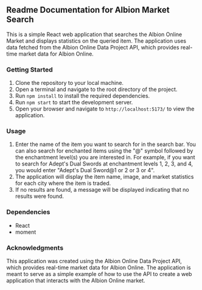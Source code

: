 ## Readme Documentation for Albion Market Search

This is a simple React web application that searches the Albion Online Market and displays statistics on the queried item. The application uses data fetched from the Albion Online Data Project API, which provides real-time market data for Albion Online.

### Getting Started
1. Clone the repository to your local machine.
2. Open a terminal and navigate to the root directory of the project.
3. Run `npm install` to install the required dependencies.
4. Run `npm start` to start the development server.
5. Open your browser and navigate to `http://localhost:5173/` to view the application.

### Usage
1. Enter the name of the item you want to search for in the search bar. You can also search for enchanted items using the "@" symbol followed by the enchantment level(s) you are interested in. For example, if you want to search for Adept's Dual Swords at enchantment levels 1, 2, 3, and 4, you would enter "Adept's Dual Sword@1 or 2 or 3 or 4".
2. The application will display the item name, image, and market statistics for each city where the item is traded.
3. If no results are found, a message will be displayed indicating that no results were found.

### Dependencies
- React
- moment

### Acknowledgments
This application was created using the Albion Online Data Project API, which provides real-time market data for Albion Online. The application is meant to serve as a simple example of how to use the API to create a web application that interacts with the Albion Online market.